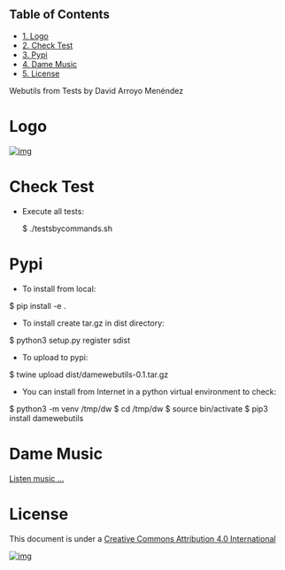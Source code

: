 <div id="table-of-contents">
<h2>Table of Contents</h2>
<div id="text-table-of-contents">
<ul>
<li><a href="#sec-1">1. Logo</a></li>
<li><a href="#sec-2">2. Check Test</a></li>
<li><a href="#sec-3">3. Pypi</a></li>
<li><a href="#sec-4">4. Dame Music</a></li>
<li><a href="#sec-5">5. License</a></li>
</ul>
</div>
</div>

Webutils from Tests by David Arroyo Menéndez

# Logo<a id="sec-1" name="sec-1"></a>

[![img](https://upload.wikimedia.org/wikipedia/commons/thumb/6/63/Seller_of_eggs.jpg/320px-Seller_of_eggs.jpg)](https://upload.wikimedia.org/wikipedia/commons/thumb/6/63/Seller_of_eggs.jpg/320px-Seller_of_eggs.jpg)

# Check Test<a id="sec-2" name="sec-2"></a>

-   Execute all tests:

    $ ./testsbycommands.sh

# Pypi<a id="sec-3" name="sec-3"></a>

-   To install from local:

$ pip install -e .

-   To install create tar.gz in dist directory:

$ python3 setup.py register sdist

-   To upload to pypi:

$ twine upload dist/damewebutils-0.1.tar.gz

-   You can install from Internet in a python virtual environment to check:

$ python3 -m venv /tmp/dw
$ cd /tmp/dw
$ source bin/activate
$ pip3 install damewebutils

# Dame Music<a id="sec-4" name="sec-4"></a>

[Listen music &#x2026;](https://www.youtube.com/playlist?list=PLeobXV-Yyn-LvQydcnr46ZkGh1V6tDGEk)

# License<a id="sec-5" name="sec-5"></a>

This document is under a [Creative Commons Attribution 4.0 International](http://creativecommons.org/licenses/by/4.0/deed)

[![img](http://i.creativecommons.org/l/by/3.0/80x15.png)](http://creativecommons.org/licenses/by/4.0/deed)